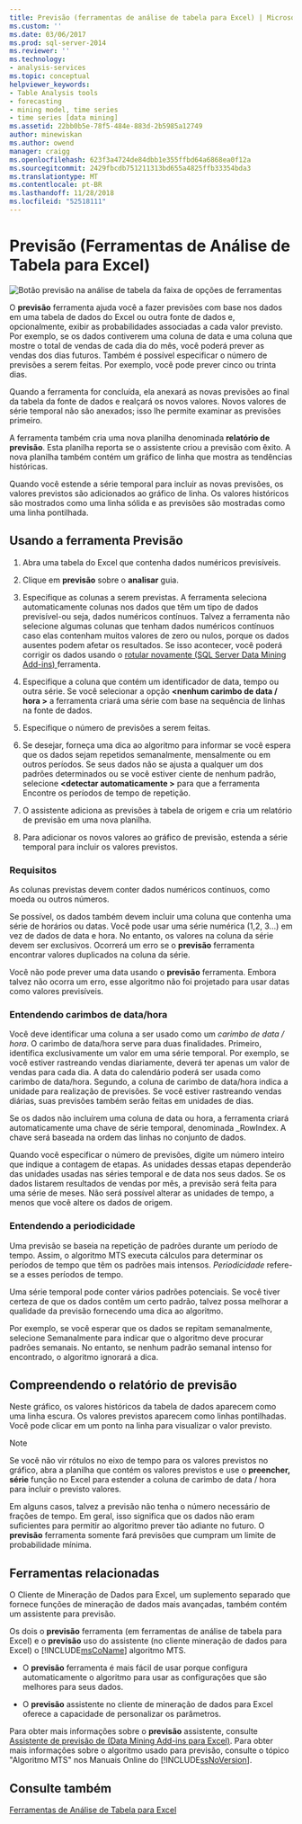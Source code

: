 ```yaml
---
title: Previsão (ferramentas de análise de tabela para Excel) | Microsoft Docs
ms.custom: ''
ms.date: 03/06/2017
ms.prod: sql-server-2014
ms.reviewer: ''
ms.technology:
- analysis-services
ms.topic: conceptual
helpviewer_keywords:
- Table Analysis tools
- forecasting
- mining model, time series
- time series [data mining]
ms.assetid: 22bb0b5e-78f5-484e-883d-2b5985a12749
author: minewiskan
ms.author: owend
manager: craigg
ms.openlocfilehash: 623f3a4724de84dbb1e355ffbd64a6868ea0f12a
ms.sourcegitcommit: 2429fbcdb751211313bd655a4825ffb33354bda3
ms.translationtype: MT
ms.contentlocale: pt-BR
ms.lasthandoff: 11/28/2018
ms.locfileid: "52518111"
---
```

# <a name="forecast-table-analysis-tools-for-excel"></a>Previsão (Ferramentas de Análise de Tabela para Excel)
  ![Botão previsão na análise de tabela da faixa de opções de ferramentas](media/tat-forecast.gif "botão previsão na faixa de opções de ferramentas de análise de tabela")  
  
 O **previsão** ferramenta ajuda você a fazer previsões com base nos dados em uma tabela de dados do Excel ou outra fonte de dados e, opcionalmente, exibir as probabilidades associadas a cada valor previsto. Por exemplo, se os dados contiverem uma coluna de data e uma coluna que mostre o total de vendas de cada dia do mês, você poderá prever as vendas dos dias futuros. Também é possível especificar o número de previsões a serem feitas. Por exemplo, você pode prever cinco ou trinta dias.  
  
 Quando a ferramenta for concluída, ela anexará as novas previsões ao final da tabela da fonte de dados e realçará os novos valores. Novos valores de série temporal não são anexados; isso lhe permite examinar as previsões primeiro.  
  
 A ferramenta também cria uma nova planilha denominada **relatório de previsão**. Esta planilha reporta se o assistente criou a previsão com êxito. A nova planilha também contém um gráfico de linha que mostra as tendências históricas.  
  
 Quando você estende a série temporal para incluir as novas previsões, os valores previstos são adicionados ao gráfico de linha. Os valores históricos são mostrados como uma linha sólida e as previsões são mostradas como uma linha pontilhada.  
  
## <a name="using-the-forecast-tool"></a>Usando a ferramenta Previsão  
  
1.  Abra uma tabela do Excel que contenha dados numéricos previsíveis.  
  
2.  Clique em **previsão** sobre o **analisar** guia.  
  
3.  Especifique as colunas a serem previstas. A ferramenta seleciona automaticamente colunas nos dados que têm um tipo de dados previsível-ou seja, dados numéricos contínuos. Talvez a ferramenta não selecione algumas colunas que tenham dados numéricos contínuos caso elas contenham muitos valores de zero ou nulos, porque os dados ausentes podem afetar os resultados. Se isso acontecer, você poderá corrigir os dados usando o [rotular novamente &#40;SQL Server Data Mining Add-ins&#41; ](relabel-sql-server-data-mining-add-ins.md) ferramenta.  
  
4.  Especifique a coluna que contém um identificador de data, tempo ou outra série. Se você selecionar a opção  **\<nenhum carimbo de data / hora >** a ferramenta criará uma série com base na sequência de linhas na fonte de dados.  
  
5.  Especifique o número de previsões a serem feitas.  
  
6.  Se desejar, forneça uma dica ao algoritmo para informar se você espera que os dados sejam repetidos semanalmente, mensalmente ou em outros períodos. Se seus dados não se ajusta a qualquer um dos padrões determinados ou se você estiver ciente de nenhum padrão, selecione  **\<detectar automaticamente >** para que a ferramenta Encontre os períodos de tempo de repetição.  
  
7.  O assistente adiciona as previsões à tabela de origem e cria um relatório de previsão em uma nova planilha.  
  
8.  Para adicionar os novos valores ao gráfico de previsão, estenda a série temporal para incluir os valores previstos.  
  
### <a name="requirements"></a>Requisitos  
 As colunas previstas devem conter dados numéricos contínuos, como moeda ou outros números.  
  
 Se possível, os dados também devem incluir uma coluna que contenha uma série de horários ou datas. Você pode usar uma série numérica (1,2, 3...) em vez de dados de data e hora. No entanto, os valores na coluna da série devem ser exclusivos. Ocorrerá um erro se o **previsão** ferramenta encontrar valores duplicados na coluna da série.  
  
 Você não pode prever uma data usando o **previsão** ferramenta. Embora talvez não ocorra um erro, esse algoritmo não foi projetado para usar datas como valores previsíveis.  
  
### <a name="understanding-time-stamps"></a>Entendendo carimbos de data/hora  
 Você deve identificar uma coluna a ser usado como um *carimbo de data / hora*. O carimbo de data/hora serve para duas finalidades. Primeiro, identifica exclusivamente um valor em uma série temporal. Por exemplo, se você estiver rastreando vendas diariamente, deverá ter apenas um valor de vendas para cada dia. A data do calendário poderá ser usada como carimbo de data/hora. Segundo, a coluna de carimbo de data/hora indica a unidade para realização de previsões. Se você estiver rastreando vendas diárias, suas previsões também serão feitas em unidades de dias.  
  
 Se os dados não incluírem uma coluna de data ou hora, a ferramenta criará automaticamente uma chave de série temporal, denominada _RowIndex. A chave será baseada na ordem das linhas no conjunto de dados.  
  
 Quando você especificar o número de previsões, digite um número inteiro que indique a contagem de etapas. As unidades dessas etapas dependerão das unidades usadas nas séries temporal e de data nos seus dados. Se os dados listarem resultados de vendas por mês, a previsão será feita para uma série de meses. Não será possível alterar as unidades de tempo, a menos que você altere os dados de origem.  
  
### <a name="understanding-periodicity"></a>Entendendo a periodicidade  
 Uma previsão se baseia na repetição de padrões durante um período de tempo. Assim, o algoritmo MTS executa cálculos para determinar os períodos de tempo que têm os padrões mais intensos. *Periodicidade* refere-se a esses períodos de tempo.  
  
 Uma série temporal pode conter vários padrões potenciais. Se você tiver certeza de que os dados contêm um certo padrão, talvez possa melhorar a qualidade da previsão fornecendo uma dica ao algoritmo.  
  
 Por exemplo, se você esperar que os dados se repitam semanalmente, selecione Semanalmente para indicar que o algoritmo deve procurar padrões semanais. No entanto, se nenhum padrão semanal intenso for encontrado, o algoritmo ignorará a dica.  
  
## <a name="understanding-the-forecasting-report"></a>Compreendendo o relatório de previsão  
 Neste gráfico, os valores históricos da tabela de dados aparecem como uma linha escura. Os valores previstos aparecem como linhas pontilhadas. Você pode clicar em um ponto na linha para visualizar o valor previsto.  
  
> [!NOTE]  
>  Se você não vir rótulos no eixo de tempo para os valores previstos no gráfico, abra a planilha que contém os valores previstos e use o **preencher, série** função no Excel para estender a coluna de carimbo de data / hora para incluir o previsto valores.  
  
 Em alguns casos, talvez a previsão não tenha o número necessário de frações de tempo. Em geral, isso significa que os dados não eram suficientes para permitir ao algoritmo prever tão adiante no futuro. O **previsão** ferramenta somente fará previsões que cumpram um limite de probabilidade mínima.  
  
## <a name="related-tools"></a>Ferramentas relacionadas  
 O Cliente de Mineração de Dados para Excel, um suplemento separado que fornece funções de mineração de dados mais avançadas, também contém um assistente para previsão.  
  
 Os dois o **previsão** ferramenta (em ferramentas de análise de tabela para Excel) e o **previsão** uso do assistente (no cliente mineração de dados para Excel) o [!INCLUDE[msCoName](../includes/msconame-md.md)] algoritmo MTS.  
  
-   O **previsão** ferramenta é mais fácil de usar porque configura automaticamente o algoritmo para usar as configurações que são melhores para seus dados.  
  
-   O **previsão** assistente no cliente de mineração de dados para Excel oferece a capacidade de personalizar os parâmetros.  
  
 Para obter mais informações sobre o **previsão** assistente, consulte [Assistente de previsão de &#40;Data Mining Add-ins para Excel&#41;](forecast-wizard-data-mining-add-ins-for-excel.md). Para obter mais informações sobre o algoritmo usado para previsão, consulte o tópico "Algoritmo MTS" nos Manuais Online do [!INCLUDE[ssNoVersion](../includes/ssnoversion-md.md)].  
  
## <a name="see-also"></a>Consulte também  
 [Ferramentas de Análise de Tabela para Excel](table-analysis-tools-for-excel.md)  
  
  
